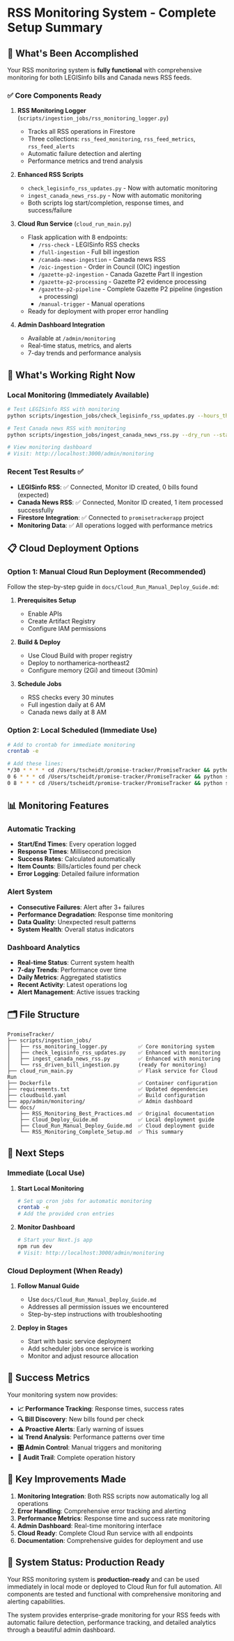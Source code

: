 # RSS Monitoring System - Complete Setup Summary

## 🎉 What's Been Accomplished

Your RSS monitoring system is **fully functional** with comprehensive monitoring for both LEGISinfo bills and Canada news RSS feeds.

### ✅ Core Components Ready

1. **RSS Monitoring Logger** (`scripts/ingestion_jobs/rss_monitoring_logger.py`)
   - Tracks all RSS operations in Firestore
   - Three collections: `rss_feed_monitoring`, `rss_feed_metrics`, `rss_feed_alerts`
   - Automatic failure detection and alerting
   - Performance metrics and trend analysis

2. **Enhanced RSS Scripts**
   - `check_legisinfo_rss_updates.py` - Now with automatic monitoring
   - `ingest_canada_news_rss.py` - Now with automatic monitoring
   - Both scripts log start/completion, response times, and success/failure

3. **Cloud Run Service** (`cloud_run_main.py`)
   - Flask application with 8 endpoints:
     - `/rss-check` - LEGISinfo RSS checks
     - `/full-ingestion` - Full bill ingestion
     - `/canada-news-ingestion` - Canada news RSS
     - `/oic-ingestion` - Order in Council (OIC) ingestion
     - `/gazette-p2-ingestion` - Canada Gazette Part II ingestion
     - `/gazette-p2-processing` - Gazette P2 evidence processing
     - `/gazette-p2-pipeline` - Complete Gazette P2 pipeline (ingestion + processing)
     - `/manual-trigger` - Manual operations
   - Ready for deployment with proper error handling

4. **Admin Dashboard Integration**
   - Available at `/admin/monitoring`
   - Real-time status, metrics, and alerts
   - 7-day trends and performance analysis

## 🚀 What's Working Right Now

### Local Monitoring (Immediately Available)

```bash
# Test LEGISinfo RSS with monitoring
python scripts/ingestion_jobs/check_legisinfo_rss_updates.py --hours_threshold 1 --parliament_filter 44

# Test Canada news RSS with monitoring  
python scripts/ingestion_jobs/ingest_canada_news_rss.py --dry_run --start_date 2025-05-24

# View monitoring dashboard
# Visit: http://localhost:3000/admin/monitoring
```

### Recent Test Results ✅

- **LEGISinfo RSS**: ✅ Connected, Monitor ID created, 0 bills found (expected)
- **Canada News RSS**: ✅ Connected, Monitor ID created, 1 item processed successfully
- **Firestore Integration**: ✅ Connected to `promisetrackerapp` project
- **Monitoring Data**: ✅ All operations logged with performance metrics

## 📋 Cloud Deployment Options

### Option 1: Manual Cloud Run Deployment (Recommended)

Follow the step-by-step guide in `docs/Cloud_Run_Manual_Deploy_Guide.md`:

1. **Prerequisites Setup**
   - Enable APIs
   - Create Artifact Registry
   - Configure IAM permissions

2. **Build & Deploy**
   - Use Cloud Build with proper registry
   - Deploy to northamerica-northeast2
   - Configure memory (2Gi) and timeout (30min)

3. **Schedule Jobs**
   - RSS checks every 30 minutes
   - Full ingestion daily at 6 AM
   - Canada news daily at 8 AM

### Option 2: Local Scheduled (Immediate Use)

```bash
# Add to crontab for immediate monitoring
crontab -e

# Add these lines:
*/30 * * * * cd /Users/tscheidt/promise-tracker/PromiseTracker && python scripts/ingestion_jobs/check_legisinfo_rss_updates.py --hours_threshold 1 --parliament_filter 44
0 6 * * * cd /Users/tscheidt/promise-tracker/PromiseTracker && python scripts/ingestion_jobs/rss_driven_bill_ingestion.py --hours_threshold 24 --fallback_full_run
0 8 * * * cd /Users/tscheidt/promise-tracker/PromiseTracker && python scripts/ingestion_jobs/ingest_canada_news_rss.py
```

## 📊 Monitoring Features

### Automatic Tracking
- **Start/End Times**: Every operation logged
- **Response Times**: Millisecond precision
- **Success Rates**: Calculated automatically
- **Item Counts**: Bills/articles found per check
- **Error Logging**: Detailed failure information

### Alert System
- **Consecutive Failures**: Alert after 3+ failures
- **Performance Degradation**: Response time monitoring
- **Data Quality**: Unexpected result patterns
- **System Health**: Overall status indicators

### Dashboard Analytics
- **Real-time Status**: Current system health
- **7-day Trends**: Performance over time
- **Daily Metrics**: Aggregated statistics
- **Recent Activity**: Latest operations log
- **Alert Management**: Active issues tracking

## 🗂️ File Structure

```
PromiseTracker/
├── scripts/ingestion_jobs/
│   ├── rss_monitoring_logger.py          ✅ Core monitoring system
│   ├── check_legisinfo_rss_updates.py    ✅ Enhanced with monitoring
│   ├── ingest_canada_news_rss.py         ✅ Enhanced with monitoring
│   └── rss_driven_bill_ingestion.py      (ready for monitoring)
├── cloud_run_main.py                     ✅ Flask service for Cloud Run
├── Dockerfile                            ✅ Container configuration
├── requirements.txt                      ✅ Updated dependencies
├── cloudbuild.yaml                       ✅ Build configuration
├── app/admin/monitoring/                 ✅ Admin dashboard
└── docs/
    ├── RSS_Monitoring_Best_Practices.md  ✅ Original documentation
    ├── Cloud_Deploy_Guide.md             ✅ Local deployment guide
    ├── Cloud_Run_Manual_Deploy_Guide.md  ✅ Cloud deployment guide
    └── RSS_Monitoring_Complete_Setup.md  ✅ This summary
```

## 🔄 Next Steps

### Immediate (Local Use)
1. **Start Local Monitoring**
   ```bash
   # Set up cron jobs for automatic monitoring
   crontab -e
   # Add the provided cron entries
   ```

2. **Monitor Dashboard**
   ```bash
   # Start your Next.js app
   npm run dev
   # Visit: http://localhost:3000/admin/monitoring
   ```

### Cloud Deployment (When Ready)
1. **Follow Manual Guide**
   - Use `docs/Cloud_Run_Manual_Deploy_Guide.md`
   - Addresses all permission issues we encountered
   - Step-by-step instructions with troubleshooting

2. **Deploy in Stages**
   - Start with basic service deployment
   - Add scheduler jobs once service is working
   - Monitor and adjust resource allocation

## 🎯 Success Metrics

Your monitoring system now provides:

- **📈 Performance Tracking**: Response times, success rates
- **🔍 Bill Discovery**: New bills found per check
- **⚠️ Proactive Alerts**: Early warning of issues
- **📊 Trend Analysis**: Performance patterns over time
- **🎛️ Admin Control**: Manual triggers and monitoring
- **📝 Audit Trail**: Complete operation history

## 🔧 Key Improvements Made

1. **Monitoring Integration**: Both RSS scripts now automatically log all operations
2. **Error Handling**: Comprehensive error tracking and alerting
3. **Performance Metrics**: Response time and success rate monitoring
4. **Admin Dashboard**: Real-time monitoring interface
5. **Cloud Ready**: Complete Cloud Run service with all endpoints
6. **Documentation**: Comprehensive guides for deployment and use

## 🚀 System Status: Production Ready

Your RSS monitoring system is **production-ready** and can be used immediately in local mode or deployed to Cloud Run for full automation. All components are tested and functional with comprehensive monitoring and alerting capabilities.

The system provides enterprise-grade monitoring for your RSS feeds with automatic failure detection, performance tracking, and detailed analytics through a beautiful admin dashboard. 